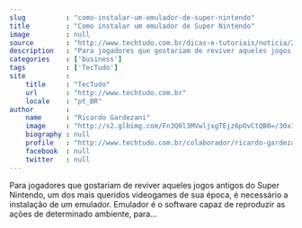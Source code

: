 ```yaml
---
slug          : "como-instalar-um-emulador-de-super-nintendo"
title         : "Como instalar um emulador de Super Nintendo"
image         : null
source        : "http://www.techtudo.com.br/dicas-e-tutoriais/noticia/2012/01/como-instalar-um-emulador-de-super-nintendo.html"
description   : "Para jogadores que gostariam de reviver aqueles jogos antigos do Super Nintendo, um dos mais queridos videogames de sua época, é necessário a instalação de um emulador. Emulador é o software capaz de reproduzir as ações de determinado ambiente, para..."
categories    : ['business']
tags          : ['TecTudo']
site          :
    title     : "TecTudo"
    url       : "http://www.techtudo.com.br"
    locale    : "pt_BR"
author        :
    name      : "Ricardo Gardezani"
    image     : "http://s2.glbimg.com/Fn3Q6l3MVwljxgTEjz6pOvCtQB0=/30x30/s2.glbimg.com/Of5ug6me6uBup1ky5k227i4ThHY=/140x140/s.glbimg.com/po/tt2/f/original/2013/11/12/ricardo_140x140.jpg"
    biography : null
    profile   : "http://www.techtudo.com.br/colaborador/ricardo-gardezani.html"
    facebook  : null
    twitter   : null
---
```


Para jogadores que gostariam de reviver aqueles jogos antigos do Super Nintendo, um dos mais queridos videogames de sua época, é necessário a instalação de um emulador. Emulador é o software capaz de reproduzir as ações de determinado ambiente, para...
